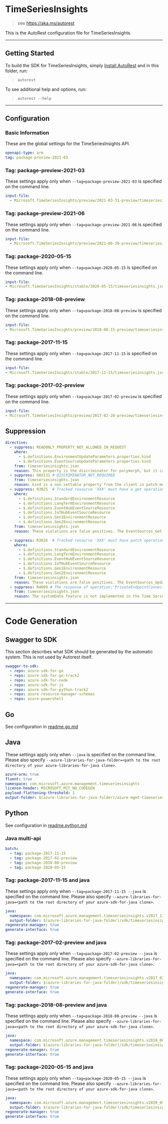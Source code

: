 # TimeSeriesInsights

> see https://aka.ms/autorest

This is the AutoRest configuration file for TimeSeriesInsights.

---

## Getting Started

To build the SDK for TimeSeriesInsights, simply [Install AutoRest](https://aka.ms/autorest/install) and in this folder, run:

> `autorest`

To see additional help and options, run:

> `autorest --help`

---

## Configuration

### Basic Information

These are the global settings for the TimeSeriesInsights API.

``` yaml
openapi-type: arm
tag: package-preview-2021-03
```


### Tag: package-preview-2021-03

These settings apply only when `--tag=package-preview-2021-03` is specified on the command line.

```yaml $(tag) == 'package-preview-2021-03'
input-file:
  - Microsoft.TimeSeriesInsights/preview/2021-03-31-preview/timeseriesinsights.json
```
### Tag: package-preview-2021-06

These settings apply only when `--tag=package-preview-2021-06` is specified on the command line.

``` yaml $(tag) == 'package-preview-2021-06'
input-file:
  - Microsoft.TimeSeriesInsights/preview/2021-06-30-preview/timeseriesinsights.json
```

### Tag: package-2020-05-15

These settings apply only when `--tag=package-2020-05-15` is specified on the command line.

``` yaml $(tag) == 'package-2020-05-15'
input-file:
- Microsoft.TimeSeriesInsights/stable/2020-05-15/timeseriesinsights.json
```

### Tag: package-2018-08-preview

These settings apply only when `--tag=package-2018-08-preview` is specified on the command line.

``` yaml $(tag) == 'package-2018-08-preview'
input-file:
- Microsoft.TimeSeriesInsights/preview/2018-08-15-preview/timeseriesinsights.json
```

### Tag: package-2017-11-15

These settings apply only when `--tag=package-2017-11-15` is specified on the command line.

``` yaml $(tag) == 'package-2017-11-15'
input-file:
- Microsoft.TimeSeriesInsights/stable/2017-11-15/timeseriesinsights.json
```

### Tag: package-2017-02-preview

These settings apply only when `--tag=package-2017-02-preview` is specified on the command line.

``` yaml $(tag) == 'package-2017-02-preview'
input-file:
- Microsoft.TimeSeriesInsights/preview/2017-02-28-preview/timeseriesinsights.json
```

## Suppression

``` yaml
directive:
  - suppress: READONLY_PROPERTY_NOT_ALLOWED_IN_REQUEST
    where: 
      - $.definitions.EnvironmentUpdateParameters.properties.kind
      - $.definitions.EventSourceUpdateParameters.properties.kind
    from: timeseriesinsights.json
    reason: This property is the discriminator for polymorph, but it can not be in request body.
  - suppress: OAV131 # DISCRIMINATOR_NOT_REQUIRED
    from: timeseriesinsights.json
    reason: kind is a non-settable property from the client in patch method.
  - suppress: R3025  # Tracked resource 'XXX' must have a get operation
    where:
      - $.definitions.StandardEnvironmentResource
      - $.definitions.LongTermEnvironmentResource
      - $.definitions.EventHubEventSourceResource
      - $.definitions.IoTHubEventSourceResource
      - $.definitions.Gen1EnvironmentResource
      - $.definitions.Gen2EnvironmentResource
    from: timeseriesinsights.json
    reason: These violations are false positives. The EventSources_Get operation returns an EventSourceResource, and both EventHubEventSourceResource and IoTHubEventSourceResource inherit from EventSourceResource. Similarly, the Environments_Get operation returns an EnvironmentResource, from which both StandardEnvironmentResource and LongTermEnvironmentResource inherit.

  - suppress: R3026  # Tracked resource 'XXX' must have patch operation that at least supports the update of tags. It's strongly recommended that the PATCH operation supports update of all mutable properties as well.
    where:
      - $.definitions.StandardEnvironmentResource
      - $.definitions.LongTermEnvironmentResource 
      - $.definitions.EventHubEventSourceResource
      - $.definitions.IoTHubEventSourceResource
      - $.definitions.Gen1EnvironmentResource
      - $.definitions.Gen2EnvironmentResource
    from: timeseriesinsights.json
    reason: These violations are false positives. The EventSources_Update operation takes an EventSourceUpdateParameters as the body, and EventHubEventSourceUpdateParameters and IoTHubEventSourceUpdateParameters both inherit from EventSourceUpdateParameters. Similarly, the Environments_Update operation takes an EnvironmentUpdateParameters as the body, and both StandardEnvironmentUpdateParameters and LongTermEnvironmentUpdateParameters inherit from EnvironmentUpdateParameters. These definitions can be used to update mutable properties of the event source, including the Tags collection.
  - suppress: R4009 # The response of operation:'PrivateEndpointConnections_CreateOrUpdate' is defined without 'systemData'. Consider adding the systemData to the response.
    from: timeseriesinsights.json
    reason: The systemData feature is not implemented in the Time Series Insights RP as of the publication of this api version.
```

---

# Code Generation

## Swagger to SDK

This section describes what SDK should be generated by the automatic system.
This is not used by Autorest itself.

``` yaml $(swagger-to-sdk)
swagger-to-sdk:
  - repo: azure-sdk-for-go
  - repo: azure-sdk-for-go-track2
  - repo: azure-sdk-for-node
  - repo: azure-sdk-for-js
  - repo: azure-sdk-for-python-track2
  - repo: azure-resource-manager-schemas
  - repo: azure-powershell
```

## Go

See configuration in [readme.go.md](./readme.go.md)

## Java

These settings apply only when `--java` is specified on the command line.
Please also specify `--azure-libraries-for-java-folder=<path to the root directory of your azure-libraries-for-java clone>`.

``` yaml $(java)
azure-arm: true
fluent: true
namespace: com.microsoft.azure.management.timeseriesinsights
license-header: MICROSOFT_MIT_NO_CODEGEN
payload-flattening-threshold: 1
output-folder: $(azure-libraries-for-java-folder)/azure-mgmt-timeseriesinsights
```

## Python

See configuration in [readme.python.md](./readme.python.md)

### Java multi-api

``` yaml $(java) && $(multiapi)
batch:
  - tag: package-2017-11-15
  - tag: package-2017-02-preview
  - tag: package-2018-08-preview
  - tag: package-2020-05-15
```

### Tag: package-2017-11-15 and java

These settings apply only when `--tag=package-2017-11-15 --java` is specified on the command line.
Please also specify `--azure-libraries-for-java=<path to the root directory of your azure-sdk-for-java clone>`.

``` yaml $(tag) == 'package-2017-11-15' && $(java) && $(multiapi)
java:
  namespace: com.microsoft.azure.management.timeseriesinsights.v2017_11_15
  output-folder: $(azure-libraries-for-java-folder)/sdk/timeseriesinsights/mgmt-v2017_11_15
regenerate-manager: true
generate-interface: true
```

### Tag: package-2017-02-preview and java

These settings apply only when `--tag=package-2017-02-preview --java` is specified on the command line.
Please also specify `--azure-libraries-for-java=<path to the root directory of your azure-sdk-for-java clone>`.

``` yaml $(tag) == 'package-2017-02-preview' && $(java) && $(multiapi)
java:
  namespace: com.microsoft.azure.management.timeseriesinsights.v2017_02_28_preview
  output-folder: $(azure-libraries-for-java-folder)/sdk/timeseriesinsights/mgmt-v2017_02_28_preview
regenerate-manager: true
generate-interface: true
```

### Tag: package-2018-08-preview and java

These settings apply only when `--tag=package-2018-08-preview --java` is specified on the command line.
Please also specify `--azure-libraries-for-java=<path to the root directory of your azure-sdk-for-java clone>`.

``` yaml $(tag) == 'package-2018-08-preview' && $(java) && $(multiapi)
java:
  namespace: com.microsoft.azure.management.timeseriesinsights.v2018_08_15_preview
  output-folder: $(azure-libraries-for-java-folder)/sdk/timeseriesinsights/mgmt-v2018_08_15_preview
regenerate-manager: true
generate-interface: true
```

### Tag: package-2020-05-15 and java

These settings apply only when `--tag=package-2020-05-15 --java` is specified on the command line.
Please also specify `--azure-libraries-for-java=<path to the root directory of your azure-sdk-for-java clone>`.

``` yaml $(tag) == 'package-2020-05-15' && $(java) && $(multiapi)
java:
  namespace: com.microsoft.azure.management.timeseriesinsights.v2020_05_15
  output-folder: $(azure-libraries-for-java-folder)/sdk/timeseriesinsights/mgmt-v2020_05_15
regenerate-manager: true
generate-interface: true
```
